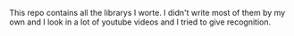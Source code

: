 This repo contains all the librarys I worte.
I didn't write most of them by my own and I look in a lot of youtube videos and I tried to give recognition.
